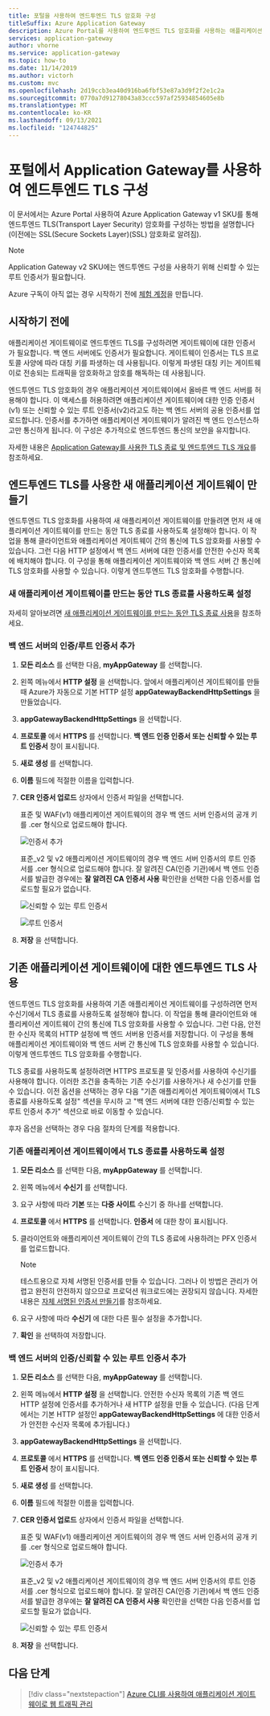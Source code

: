```yaml
---
title: 포털을 사용하여 엔드투엔드 TLS 암호화 구성
titleSuffix: Azure Application Gateway
description: Azure Portal를 사용하여 엔드투엔드 TLS 암호화를 사용하는 애플리케이션 게이트웨이를 만드는 방법을 알아봅니다.
services: application-gateway
author: vhorne
ms.service: application-gateway
ms.topic: how-to
ms.date: 11/14/2019
ms.author: victorh
ms.custom: mvc
ms.openlocfilehash: 2d19ccb3ea40d916ba6fbf53e87a3d9f2f2e1c2a
ms.sourcegitcommit: 0770a7d91278043a83ccc597af25934854605e8b
ms.translationtype: MT
ms.contentlocale: ko-KR
ms.lasthandoff: 09/13/2021
ms.locfileid: "124744825"
---
```

# <a name="configure-end-to-end-tls-by-using-application-gateway-with-the-portal"></a>포털에서 Application Gateway를 사용하여 엔드투엔드 TLS 구성

이 문서에서는 Azure Portal 사용하여 Azure Application Gateway v1 SKU를 통해 엔드투엔드 TLS(Transport Layer Security) 암호화를 구성하는 방법을 설명합니다(이전에는 SSL(Secure Sockets Layer)(SSL) 암호화로 알려짐).

> [!NOTE]
> Application Gateway v2 SKU에는 엔드투엔드 구성을 사용하기 위해 신뢰할 수 있는 루트 인증서가 필요합니다.

Azure 구독이 아직 없는 경우 시작하기 전에 [체험 계정](https://azure.microsoft.com/free/?WT.mc_id=A261C142F)을 만듭니다.

## <a name="before-you-begin"></a>시작하기 전에

애플리케이션 게이트웨이로 엔드투엔드 TLS를 구성하려면 게이트웨이에 대한 인증서가 필요합니다. 백 엔드 서버에도 인증서가 필요합니다. 게이트웨이 인증서는 TLS 프로토콜 사양에 따라 대칭 키를 파생하는 데 사용됩니다. 이렇게 파생된 대칭 키는 게이트웨이로 전송되는 트래픽을 암호화하고 암호를 해독하는 데 사용됩니다. 

엔드투엔드 TLS 암호화의 경우 애플리케이션 게이트웨이에서 올바른 백 엔드 서버를 허용해야 합니다. 이 액세스를 허용하려면 애플리케이션 게이트웨이에 대한 인증 인증서(v1) 또는 신뢰할 수 있는 루트 인증서(v2)라고도 하는 백 엔드 서버의 공용 인증서를 업로드합니다. 인증서를 추가하면 애플리케이션 게이트웨이가 알려진 백 엔드 인스턴스하고만 통신하게 됩니다. 이 구성은 추가적으로 엔드투엔드 통신의 보안을 유지합니다.

자세한 내용은 [Application Gateway를 사용한 TLS 종료 및 엔드투엔드 TLS 개요](./ssl-overview.md)를 참조하세요.

## <a name="create-a-new-application-gateway-with-end-to-end-tls"></a>엔드투엔드 TLS를 사용한 새 애플리케이션 게이트웨이 만들기

엔드투엔드 TLS 암호화를 사용하여 새 애플리케이션 게이트웨이를 만들려면 먼저 새 애플리케이션 게이트웨이를 만드는 동안 TLS 종료를 사용하도록 설정해야 합니다. 이 작업을 통해 클라이언트와 애플리케이션 게이트웨이 간의 통신에 TLS 암호화를 사용할 수 있습니다. 그런 다음 HTTP 설정에서 백 엔드 서버에 대한 인증서를 안전한 수신자 목록에 배치해야 합니다. 이 구성을 통해 애플리케이션 게이트웨이와 백 엔드 서버 간 통신에 TLS 암호화를 사용할 수 있습니다. 이렇게 엔드투엔드 TLS 암호화를 수행합니다.

### <a name="enable-tls-termination-while-creating-a-new-application-gateway"></a>새 애플리케이션 게이트웨이를 만드는 동안 TLS 종료를 사용하도록 설정

자세히 알아보려면 [새 애플리케이션 게이트웨이를 만드는 동안 TLS 종료 사용](./create-ssl-portal.md)을 참조하세요.

### <a name="add-authenticationroot-certificates-of-back-end-servers"></a>백 엔드 서버의 인증/루트 인증서 추가

1. **모든 리소스** 를 선택한 다음, **myAppGateway** 를 선택합니다.

2. 왼쪽 메뉴에서 **HTTP 설정** 을 선택합니다. 앞에서 애플리케이션 게이트웨이를 만들 때 Azure가 자동으로 기본 HTTP 설정 **appGatewayBackendHttpSettings** 을 만들었습니다. 

3. **appGatewayBackendHttpSettings** 을 선택합니다.

4. **프로토콜** 에서 **HTTPS** 를 선택합니다. **백 엔드 인증 인증서 또는 신뢰할 수 있는 루트 인증서** 창이 표시됩니다.

5. **새로 생성** 를 선택합니다.

6. **이름** 필드에 적절한 이름을 입력합니다.

7. **CER 인증서 업로드** 상자에서 인증서 파일을 선택합니다.

   표준 및 WAF(v1) 애플리케이션 게이트웨이의 경우 백 엔드 서버 인증서의 공개 키를 .cer 형식으로 업로드해야 합니다.

   ![인증서 추가](./media/end-to-end-ssl-portal/addcert.png)

   표준_v2 및 v2 애플리케이션 게이트웨이의 경우 백 엔드 서버 인증서의 루트 인증서를 .cer 형식으로 업로드해야 합니다. 잘 알려진 CA(인증 기관)에서 백 엔드 인증서를 발급한 경우에는 **잘 알려진 CA 인증서 사용** 확인란을 선택한 다음 인증서를 업로드할 필요가 없습니다.

   ![신뢰할 수 있는 루트 인증서](./media/end-to-end-ssl-portal/trustedrootcert-portal.png)

   ![루트 인증서](./media/end-to-end-ssl-portal/trustedrootcert.png)

8. **저장** 을 선택합니다.

## <a name="enable-end-to-end-tls-for-an-existing-application-gateway"></a>기존 애플리케이션 게이트웨이에 대한 엔드투엔드 TLS 사용

엔드투엔드 TLS 암호화를 사용하여 기존 애플리케이션 게이트웨이를 구성하려면 먼저 수신기에서 TLS 종료를 사용하도록 설정해야 합니다. 이 작업을 통해 클라이언트와 애플리케이션 게이트웨이 간의 통신에 TLS 암호화를 사용할 수 있습니다. 그런 다음, 안전한 수신자 목록의 HTTP 설정에 백 엔드 서버용 인증서를 저장합니다. 이 구성을 통해 애플리케이션 게이트웨이와 백 엔드 서버 간 통신에 TLS 암호화를 사용할 수 있습니다. 이렇게 엔드투엔드 TLS 암호화를 수행합니다.

TLS 종료를 사용하도록 설정하려면 HTTPS 프로토콜 및 인증서를 사용하여 수신기를 사용해야 합니다. 이러한 조건을 충족하는 기존 수신기를 사용하거나 새 수신기를 만들 수 있습니다. 이전 옵션을 선택하는 경우 다음 "기존 애플리케이션 게이트웨이에서 TLS 종료를 사용하도록 설정" 섹션을 무시하 고 "백 엔드 서버에 대한 인증/신뢰할 수 있는 루트 인증서 추가" 섹션으로 바로 이동할 수 있습니다.

후자 옵션을 선택하는 경우 다음 절차의 단계를 적용합니다.
### <a name="enable-tls-termination-in-an-existing-application-gateway"></a>기존 애플리케이션 게이트웨이에서 TLS 종료를 사용하도록 설정

1. **모든 리소스** 를 선택한 다음, **myAppGateway** 를 선택합니다.

2. 왼쪽 메뉴에서 **수신기** 를 선택합니다.

3. 요구 사항에 따라 **기본** 또는 **다중 사이트** 수신기 중 하나를 선택합니다.

4. **프로토콜** 에서 **HTTPS** 를 선택합니다. **인증서** 에 대한 창이 표시됩니다.

5. 클라이언트와 애플리케이션 게이트웨이 간의 TLS 종료에 사용하려는 PFX 인증서를 업로드합니다.

   > [!NOTE]
   > 테스트용으로 자체 서명된 인증서를 만들 수 있습니다. 그러나 이 방법은 관리가 어렵고 완전히 안전하지 않으므로 프로덕션 워크로드에는 권장되지 않습니다. 자세한 내용은 [자체 서명된 인증서 만들기](./create-ssl-portal.md#create-a-self-signed-certificate)를 참조하세요.

6. 요구 사항에 따라 **수신기** 에 대한 다른 필수 설정을 추가합니다.

7. **확인** 을 선택하여 저장합니다.

### <a name="add-authenticationtrusted-root-certificates-of-back-end-servers"></a>백 엔드 서버의 인증/신뢰할 수 있는 루트 인증서 추가

1. **모든 리소스** 를 선택한 다음, **myAppGateway** 를 선택합니다.

2. 왼쪽 메뉴에서 **HTTP 설정** 을 선택합니다. 안전한 수신자 목록의 기존 백 엔드 HTTP 설정에 인증서를 추가하거나 새 HTTP 설정을 만들 수 있습니다. (다음 단계에서는 기본 HTTP 설정인 **appGatewayBackendHttpSettings** 에 대한 인증서가 안전한 수신자 목록에 추가됩니다.)

3. **appGatewayBackendHttpSettings** 을 선택합니다.

4. **프로토콜** 에서 **HTTPS** 를 선택합니다. **백 엔드 인증 인증서 또는 신뢰할 수 있는 루트 인증서** 창이 표시됩니다. 

5. **새로 생성** 를 선택합니다.

6. **이름** 필드에 적절한 이름을 입력합니다.

7. **CER 인증서 업로드** 상자에서 인증서 파일을 선택합니다.

   표준 및 WAF(v1) 애플리케이션 게이트웨이의 경우 백 엔드 서버 인증서의 공개 키를 .cer 형식으로 업로드해야 합니다.

   ![인증서 추가](./media/end-to-end-ssl-portal/addcert.png)

   표준_v2 및 v2 애플리케이션 게이트웨이의 경우 백 엔드 서버 인증서의 루트 인증서를 .cer 형식으로 업로드해야 합니다. 잘 알려진 CA(인증 기관)에서 백 엔드 인증서를 발급한 경우에는 **잘 알려진 CA 인증서 사용** 확인란을 선택한 다음 인증서를 업로드할 필요가 없습니다.

   ![신뢰할 수 있는 루트 인증서](./media/end-to-end-ssl-portal/trustedrootcert-portal.png)

8. **저장** 을 선택합니다.

## <a name="next-steps"></a>다음 단계

> [!div class="nextstepaction"]
> [Azure CLI를 사용하여 애플리케이션 게이트웨이로 웹 트래픽 관리](./tutorial-manage-web-traffic-cli.md)